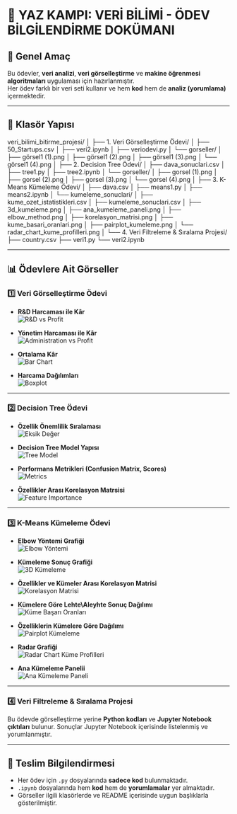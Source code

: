 # 📘 YAZ KAMPI: VERİ BİLİMİ - ÖDEV BİLGİLENDİRME DOKÜMANI

## 🎯 Genel Amaç
Bu ödevler, **veri analizi**, **veri görselleştirme** ve **makine öğrenmesi algoritmaları** uygulaması için hazırlanmıştır.  
Her ödev farklı bir veri seti kullanır ve hem **kod** hem de **analiz (yorumlama)** içermektedir.

---

## 📂 Klasör Yapısı

veri_bilimi_bitirme_projesi/
│
├── 1. Veri Görselleştirme Ödevi/
│ ├── 50_Startups.csv
│ ├── veri2.ipynb
│ ├── veriodevi.py
│ └── gorseller/
│ ├── görsel1 (1).png
│ ├── görsel1 (2).png
│ ├── görsel1 (3).png
│ └── görsel1 (4).png
│
├── 2. Decision Tree Ödevi/
│ ├── dava_sonuclari.csv
│ ├── tree1.py
│ ├── tree2.ipynb
│ └── gorseller/
│ ├── gorsel (1).png
│ ├── gorsel (2).png
│ ├── gorsel (3).png
│ └── gorsel (4).png
│
├── 3. K-Means Kümeleme Ödevi/
│ ├── dava.csv
│ ├── means1.py
│ ├── means2.ipynb
│ └── kumeleme_sonuclari/
│ ├── kume_ozet_istatistikleri.csv
│ ├── kumeleme_sonuclari.csv
│ ├── 3d_kumeleme.png
│ ├── ana_kumeleme_paneli.png
│ ├── elbow_method.png
│ ├── korelasyon_matrisi.png
│ ├── kume_basari_oranlari.png
│ ├── pairplot_kumeleme.png
│ └── radar_chart_kume_profilleri.png
│
└── 4. Veri Filtreleme & Sıralama Projesi/
├── country.csv
├── veri1.py
└── veri2.ipynb


---

## 📊 Ödevlere Ait Görseller

### 1️⃣ Veri Görselleştirme Ödevi
- **R&D Harcaması ile Kâr**  
  ![R&D vs Profit](1.%20Veri%20Görselleştirme%20Ödevi/görseller/görsel1%20(1).png)


- **Yönetim Harcaması ile Kâr**  
  ![Administration vs Profit](1.%20Veri%20Görselleştirme%20Ödevi/görseller/görsel1%20(2).png)

- **Ortalama Kâr**  
  ![Bar Chart](1.%20Veri%20Görselleştirme%20Ödevi/görseller/görsel1%20(3).png)

- **Harcama Dağılımları**  
  ![Boxplot](1.%20Veri%20Görselleştirme%20Ödevi/görseller/görsel1%20(4).png)

---

### 2️⃣ Decision Tree Ödevi
- **Özellik Önemlilik Sıralaması**  
 ![Eksik Değer](2.%20Decision%20Tree%20Ödevi/görseller/gorsel%20%284%29.png)


- **Decision Tree Model Yapısı**  
  ![Tree Model](2.%20Decision%20Tree%20Ödevi/görseller/gorsel%20%283%29.png)

- **Performans Metrikleri (Confusion Matrix, Scores)**  
  ![Metrics](2.%20Decision%20Tree%20Ödevi/görseller/gorsel%20%281%29.png)

- **Özellikler Arası Korelasyon Matrsisi**  
  ![Feature Importance](2.%20Decision%20Tree%20Ödevi/görseller/gorsel%20%282%29.png)

---

### 3️⃣ K-Means Kümeleme Ödevi
- **Elbow Yöntemi Grafiği**  
  ![Elbow Yöntemi](3.%20K-Means%20Kümeleme%20Ödevi/kumeleme_sonuclari/elbow_method.png)


- **Kümeleme Sonuç Grafiği**  
 ![3D Kümeleme](3.%20K-Means%20Kümeleme%20Ödevi/kumeleme_sonuclari/3d_kumeleme.png)


- **Özellikler ve Kümeler Arası Korelasyon Matrisi**  
 ![Korelasyon Matrisi](3.%20K-Means%20Kümeleme%20Ödevi/kumeleme_sonuclari/korelasyon_matrisi.png)


- **Kümelere Göre Lehte\Aleyhte Sonuç Dağılımı**  
  ![Küme Başarı Oranları](3.%20K-Means%20Kümeleme%20Ödevi/kumeleme_sonuclari/kume_basari_oranlari.png)


- **Özelliklerin Kümelere Göre Dağılımı**  
 ![Pairplot Kümeleme](3.%20K-Means%20Kümeleme%20Ödevi/kumeleme_sonuclari/pairplot_kumeleme.png)


- **Radar Grafiği**  
  ![Radar Chart Küme Profilleri](3.%20K-Means%20Kümeleme%20Ödevi/kumeleme_sonuclari/radar_chart_kume_profilleri.png)


- **Ana Kümeleme Panelii**  
 ![Ana Kümeleme Paneli](3.%20K-Means%20Kümeleme%20Ödevi/kumeleme_sonuclari/ana_kumeleme_paneli.png)


---

### 4️⃣ Veri Filtreleme & Sıralama Projesi
Bu ödevde görselleştirme yerine **Python kodları** ve **Jupyter Notebook çıktıları** bulunur. Sonuçlar Jupyter Notebook içerisinde listelenmiş ve yorumlanmıştır.

---

## 📌 Teslim Bilgilendirmesi
- Her ödev için `.py` dosyalarında **sadece kod** bulunmaktadır.  
- `.ipynb` dosyalarında hem **kod** hem de **yorumlamalar** yer almaktadır.  
- Görseller ilgili klasörlerde ve README içerisinde uygun başlıklarla gösterilmiştir.  